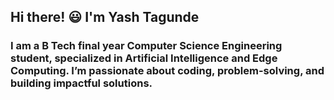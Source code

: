 ## Hi there! 😃 I'm Yash Tagunde
### I am a B Tech final year Computer Science Engineering student, specialized in Artificial Intelligence and Edge Computing. I’m passionate about coding, problem-solving, and building impactful solutions.

<!--
**yashtaggy/yashtaggy** is a ✨ _special_ ✨ repository because its `README.md` (this file) appears on your GitHub profile.

Here are some ideas to get you started:

- 🔭 I’m currently working on ...
- 🌱 I’m currently learning ...
- 👯 I’m looking to collaborate on ...
- 🤔 I’m looking for help with ...
- 💬 Ask me about ...
- 📫 How to reach me: ...
- 😄 Pronouns: ...
- ⚡ Fun fact: ...
-->
